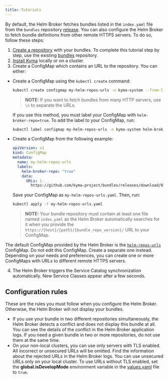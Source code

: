 ```yaml
---
title: Tutorials
---
```


By default, the Helm Broker fetches bundles listed in the `index.yaml` file from the `bundles` repository [release](https://github.com/kyma-project/bundles/releases). You can also configure the Helm Broker to fetch bundle definitions from other remote HTTPS servers. To do so, follow these steps:

1. [Create a repository](#details-create-a-bundles-repository) with your bundles. To complete this tutorial step by step, use the existing [bundles](https://github.com/kyma-project/bundles/tree/master/bundles) repository.
2. [Install Kyma](/root/kyma/#installation-installation) locally or on a cluster.
3. Create a ConfigMap which contains an URL to the repository. You can either:

  * Create a ConfigMap using the `kubectl create` command:

    ```bash
    kubectl create configmap my-helm-repos-urls -n kyma-system --from-literal=URLs=https://github.com/kyma-project/bundles/releases/download/0.3.0/index-testing.yaml
    ```
    >**NOTE:** If you want to fetch bundles from many HTTP servers, use `\n` to separate the URLs.

    If you use this method, you must label your ConfigMap with `helm-broker-repo=true`. To add the label to your ConfigMap, run:
    ```bash
    kubectl label configmap my-helm-repos-urls -n kyma-system helm-broker-repo=true
    ```

  * Create a ConfigMap from the following example:

    ```yaml
    apiVersion: v1
    kind: ConfigMap
    metadata:
      name: my-helm-repos-urls
      labels:
        helm-broker-repo: "true"
        data:
          URLs: |-
            https://github.com/kyma-project/bundles/releases/download/0.3.0/index-testing.yaml
    ```

    Save your ConfigMap as `my-helm-repos-urls.yaml`. Then, run:
    ```bash
    kubectl apply -f my-helm-repos-urls.yaml
    ```
    >**NOTE:** Your bundle repository must contain at least one file named `index.yaml` as the Helm Broker automatically searches for it when you provide the `https://{host}/{path}/{bundle_repo_version}/` URL to your ConfigMap.

  The default ConfigMap provided by the Helm Broker is the [`helm-repos-urls`](https://github.com/kyma-project/kyma/blob/master/resources/helm-broker/templates/cfg-repos-url.yaml) ConfigMap. Do not edit this ConfigMap. Create a separate one instead. Depending on your needs and preferences, you can create one or more ConfigMaps with URLs to different remote HTTPS servers.

4. The Helm Broker triggers the Service Catalog synchronization automatically. New Service Classes appear after a few seconds.

## Configuration rules

These are the rules you must follow when you configure the Helm Broker. Otherwise, the Helm Broker will not display your bundles.
* If you use your bundle in two different repositories simultaneously, the Helm Broker detects a conflict and does not display this bundle at all. You can see the details of the conflict in the Helm Broker application logs. If you need a given bundle in two or more repositories, do not use them at the same time.
* On your non-local clusters, you can use only servers with TLS enabled. All incorrect or unsecured URLs will be omitted. Find the information about the rejected URLs in the Helm Broker logs. You can use unsecured URLs only on your local cluster. To use URLs without TLS enabled, set the **global.isDevelopMode** environment variable in the [values.yaml](https://github.com/kyma-project/kyma/blob/master/resources/helm-broker/values.yaml) file to `true`.
